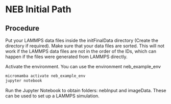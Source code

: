 # NEB Initial Path 

## Procedure

Put your LAMMPS data files inside the initFinalData directory (Create the directory if required). Make sure that your data files are sorted. This will not work if the LAMMPS data files are not in the order of the IDs, which can happen if the files were generated from LAMMPS directly. 

Activate the environment. You can use the environment neb_example_env

```bash
micromamba activate neb_example_env
jupyter notebook
```
Run the Jupyter Notebook to obtain folders: nebInput and imageData. These can be used to set up a LAMMPS simulation.
